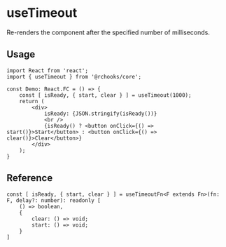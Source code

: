 # useTimeout

Re-renders the component after the specified number of milliseconds.

## Usage

```tsx
import React from 'react';
import { useTimeout } from '@rchooks/core';

const Demo: React.FC = () => {
    const [ isReady, { start, clear } ] = useTimeout(1000);
    return (
        <div>
            isReady: {JSON.stringify(isReady())}
            <br />
            {isReady() ? <button onClick={() => start()}>Start</button> : <button onClick={() => clear()}>Clear</button>}
        </div>
    );
}
```

## Reference
```tsx
const [ isReady, { start, clear } ] = useTimeoutFn<F extends Fn>(fn: F, delay?: number): readonly [
    () => boolean,
    {
        clear: () => void;
        start: () => void;
    }
]
```